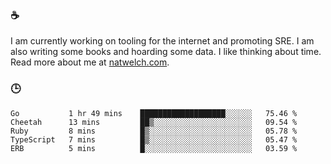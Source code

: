 ### ☕

I am currently working on tooling for the internet and promoting SRE. I am also writing some books and hoarding some data. I like thinking about time. Read more about me at [natwelch.com](https://natwelch.com).

### 🕒

<!--START_SECTION:waka-->
```text
Go           1 hr 49 mins    ███████████████████░░░░░░   75.46 % 
Cheetah      13 mins         ██▒░░░░░░░░░░░░░░░░░░░░░░   09.54 % 
Ruby         8 mins          █▒░░░░░░░░░░░░░░░░░░░░░░░   05.78 % 
TypeScript   7 mins          █▒░░░░░░░░░░░░░░░░░░░░░░░   05.47 % 
ERB          5 mins          █░░░░░░░░░░░░░░░░░░░░░░░░   03.59 % 
```
<!--END_SECTION:waka-->
